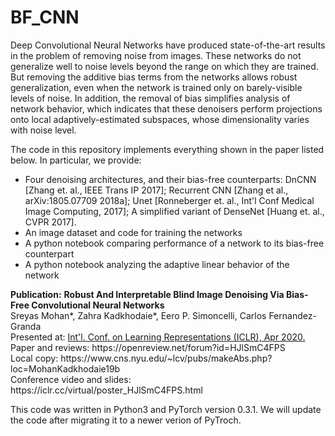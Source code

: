 # BF_CNN
Deep Convolutional Neural Networks have produced state-of-the-art results in the problem of removing noise from images. 
These networks do not generalize well to noise levels beyond the range on which they are trained. But removing the additive bias terms from the networks allows robust generalization, even when the network is trained only on barely-visible levels of noise.  In addition, the removal of bias simplifies analysis of network behavior, which indicates that these denoisers perform projections onto local adaptively-estimated subspaces, whose dimensionality varies with noise level.
<p>
The code in this repository implements everything shown in the paper listed below.  In particular, we provide:<br>
<UL>
<LI> Four denoising architectures, and their bias-free counterparts: DnCNN [Zhang et. al., IEEE Trans IP 2017]; Recurrent CNN [Zhang et al., arXiv:1805.07709 2018a]; Unet [Ronneberger et. al., Int'l Conf Medical Image Computing, 2017]; A simplified variant of DenseNet [Huang et. al., CVPR 2017].<br>
<LI> An image dataset and code for training the networks <br>
<LI> A python notebook comparing performance of a network to its bias-free counterpart <br>
<LI> A python notebook analyzing the adaptive linear behavior of the network
</UL>
<p>
  <b>Publication:</b>  
<b>Robust And Interpretable Blind Image Denoising Via Bias-Free Convolutional Neural Networks</b><br>
Sreyas Mohan*, Zahra Kadkhodaie*, Eero P. Simoncelli, Carlos Fernandez-Granda<br>
  Presented at: <A HREF="iclr.cc">Int'l. Conf. on Learning Representations (ICLR), Apr 2020.</A><br>
  Paper and reviews: https://openreview.net/forum?id=HJlSmC4FPS  <br>
  Local copy: https://www.cns.nyu.edu/~lcv/pubs/makeAbs.php?loc=MohanKadkhodaie19b <br>
  Conference video and slides: https://iclr.cc/virtual/poster_HJlSmC4FPS.html 
<p>


This code was written in Python3 and PyTorch version 0.3.1. We will update the code after migrating it to a newer verion of PyTroch. 
